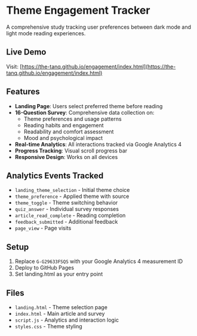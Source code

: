 # Theme Engagement Tracker

A comprehensive study tracking user preferences between dark mode and light mode reading experiences.

## Live Demo

Visit: [https://the-tanq.github.io/engagement/index.html](https://the-tanq.github.io/engagement/index.html)

## Features

- **Landing Page**: Users select preferred theme before reading
- **16-Question Survey**: Comprehensive data collection on:
  - Theme preferences and usage patterns
  - Reading habits and engagement
  - Readability and comfort assessment
  - Mood and psychological impact
- **Real-time Analytics**: All interactions tracked via Google Analytics 4
- **Progress Tracking**: Visual scroll progress bar
- **Responsive Design**: Works on all devices

## Analytics Events Tracked

- `landing_theme_selection` - Initial theme choice
- `theme_preference` - Applied theme with source
- `theme_toggle` - Theme switching behavior
- `quiz_answer` - Individual survey responses
- `article_read_complete` - Reading completion
- `feedback_submitted` - Additional feedback
- `page_view` - Page visits

## Setup

1. Replace `G-G29633FSQS` with your Google Analytics 4 measurement ID
2. Deploy to GitHub Pages
3. Set landing.html as your entry point

## Files

- `landing.html` - Theme selection page
- `index.html` - Main article and survey
- `script.js` - Analytics and interaction logic
- `styles.css` - Theme styling